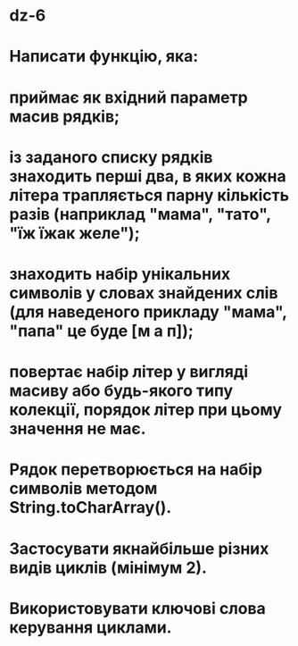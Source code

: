 # dz-6
# Написати функцію, яка:
#     приймає як вхідний параметр масив рядків;
#     із заданого списку рядків знаходить перші два, в яких кожна літера трапляється парну кількість разів (наприклад "мама", "тато", "їж їжак желе");
#     знаходить набір унікальних символів у словах знайдених слів (для наведеного прикладу "мама", "папа" це буде [м а п]);
#     повертає набір літер у вигляді масиву або будь-якого типу колекції, порядок літер при цьому значення не має.
# Рядок перетворюється на набір символів методом String.toCharArray().
# Застосувати якнайбільше різних видів циклів (мінімум 2).
# Використовувати ключові слова керування циклами.